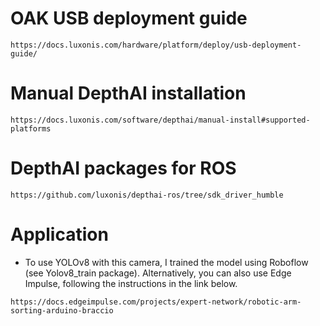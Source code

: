 # OAK USB deployment guide
```
https://docs.luxonis.com/hardware/platform/deploy/usb-deployment-guide/
```

# Manual DepthAI installation
```
https://docs.luxonis.com/software/depthai/manual-install#supported-platforms
```
# DepthAI packages for ROS
```
https://github.com/luxonis/depthai-ros/tree/sdk_driver_humble
```
# Application 
- To use YOLOv8 with this camera, I trained the model using Roboflow (see Yolov8_train package). Alternatively, you can also use Edge Impulse, following the instructions in the link below.
```
https://docs.edgeimpulse.com/projects/expert-network/robotic-arm-sorting-arduino-braccio
```
